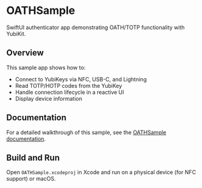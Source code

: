 # OATHSample

SwiftUI authenticator app demonstrating OATH/TOTP functionality with YubiKit.

## Overview

This sample app shows how to:
- Connect to YubiKeys via NFC, USB-C, and Lightning
- Read TOTP/HOTP codes from the YubiKey
- Handle connection lifecycle in a reactive UI
- Display device information

## Documentation

For a detailed walkthrough of this sample, see the [OATHSample documentation](https://yubico.github.io/yubikit-swift/documentation/yubikit/oathsamplecode).

## Build and Run

Open `OATHSample.xcodeproj` in Xcode and run on a physical device (for NFC support) or macOS.